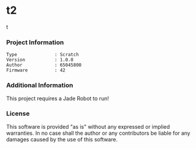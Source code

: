 t2
================

t

### Project Information
```
Type              : Scratch
Version           : 1.0.0
Author            : 65045800
Firmware          : 42
```

### Additional Information
This project requires a Jade Robot to run!

### License
This software is provided "as is" without any expressed or implied warranties.  In no case shall the author or any contributors be liable for any damages caused by the use of this software.

